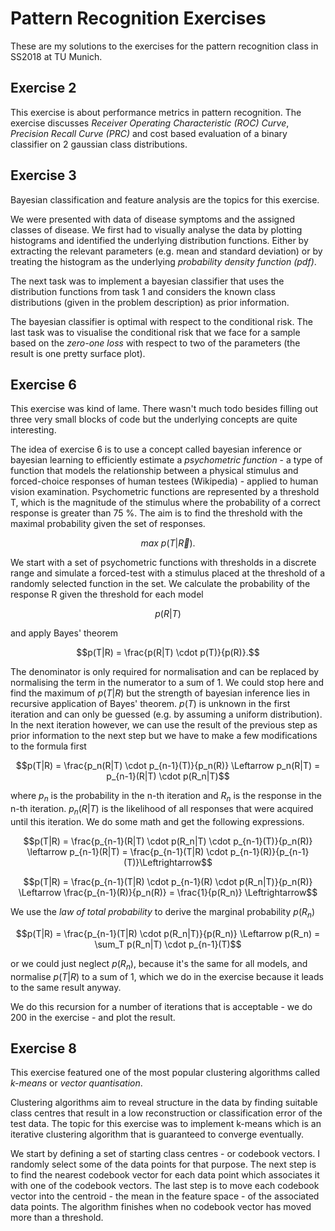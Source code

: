 # Pattern Recognition Exercises

These are my solutions to the exercises for the pattern recognition class in SS2018 at TU Munich.

## Exercise 2
This exercise is about performance metrics in pattern recognition. The exercise discusses *Receiver Operating Characteristic (ROC) Curve*, *Precision Recall Curve (PRC)* and cost based evaluation of a binary classifier on 2 gaussian class distributions.

## Exercise 3
Bayesian classification and feature analysis are the topics for this exercise.

We were presented with data of disease symptoms and the assigned classes of disease. We first had to visually analyse the data by plotting histograms and identified the underlying distribution functions. Either by extracting the relevant parameters (e.g. mean and standard deviation) or by treating the histogram as the underlying *probability density function (pdf)*.

The next task was to implement a bayesian classifier that uses the distribution functions from task 1 and considers the known class distributions (given in the problem description) as prior information.

The bayesian classifier is optimal with respect to the conditional risk. The last task was to visualise the conditional risk that we face for a sample based on the *zero-one loss* with respect to two of the parameters (the result is one pretty surface plot).

## Exercise 6
This exercise was kind of lame. There wasn't much todo besides filling out three very small blocks of code but the underlying concepts are quite interesting.

The idea of exercise 6 is to use a concept called bayesian inference or bayesian learning to efficiently estimate a *psychometric function* - a type of function that models the relationship between a physical stimulus and forced-choice responses of human testees (Wikipedia) - applied to human vision examination. Psychometric functions are represented by a threshold T, which is the magnitude of the stimulus where the probability of a correct response is greater than 75 %. The aim is to find the threshold with the maximal probability given the set of responses.

$$max~p(T|\vec{R}).$$

We start with a set of psychometric functions with thresholds in a discrete range and simulate a forced-test with a stimulus placed at the threshold of a randomly selected function in the set. We calculate the probability of the response R given the threshold for each model

$$p(R|T)$$

and apply Bayes' theorem

$$p(T|R) = \frac{p(R|T) \cdot p(T)}{p(R)}.$$

The denominator is only required for normalisation and can be replaced by normalising the term in the numerator to a sum of 1. We could stop here and find the maximum of $p(T|R)$ but the strength of bayesian inference lies in recursive application of Bayes' theorem. $p(T)$ is unknown in the first iteration and can only be guessed (e.g. by assuming a uniform distribution). In the next iteration however, we can use the result of the previous step as prior information to the next step but we have to make a few modifications to the formula first

$$p(T|R) = \frac{p_n(R|T) \cdot p_{n-1}(T)}{p_n(R)} \Leftarrow p_n(R|T) = p_{n-1}(R|T) \cdot p(R_n|T)$$

where $p_n$ is the probability in the n-th iteration and $R_n$ is the response in the n-th iteration. $p_n(R|T)$ is the likelihood of all responses that were acquired until this iteration. We do some math and get the following expressions.

$$p(T|R) = \frac{p_{n-1}(R|T) \cdot p(R_n|T) \cdot p_{n-1}(T)}{p_n(R)} \leftarrow p_{n-1}(R|T) = \frac{p_{n-1}(T|R) \cdot p_{n-1}(R)}{p_{n-1}(T)}\Leftrightarrow$$

$$p(T|R) = \frac{p_{n-1}(T|R) \cdot p_{n-1}(R) \cdot p(R_n|T)}{p_n(R)} \Leftarrow \frac{p_{n-1}(R)}{p_n(R)} = \frac{1}{p(R_n)} \Leftrightarrow$$

We use the *law of total probability* to derive the marginal probability $p(R_n)$

$$p(T|R) = \frac{p_{n-1}(T|R) \cdot p(R_n|T)}{p(R_n)} \Leftarrow p(R_n) = \sum_T p(R_n|T) \cdot p_{n-1}(T)$$

or we could just neglect $p(R_n)$, because it's the same for all models, and normalise $p(T|R)$ to a sum of 1, which we do in the exercise because it leads to the same result anyway.

We do this recursion for a number of iterations that is acceptable - we do 200 in the exercise - and plot the result.

## Exercise 8
This exercise featured one of the most popular clustering algorithms called *k-means* or *vector quantisation*.

Clustering algorithms aim to reveal structure in the data by finding suitable class centres that result in a low reconstruction or classification error of the test data. The topic for this exercise was to implement k-means which is an iterative clustering algorithm that is guaranteed to converge eventually.

We start by defining a set of starting class centres - or codebook vectors. I randomly select some of the data points for that purpose. The next step is to find the nearest codebook vector for each data point which associates it with one of the codebook vectors. The last step is to move each codebook vector into the centroid - the mean in the feature space - of the associated data points. The algorithm finishes when no codebook vector has moved more than a threshold.
